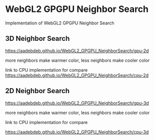 # WebGL2 GPGPU Neighbor Search

Implementation of WebGL2 GPGPU Neighbor Search

## 3D Neighbor Search

https://aadebdeb.github.io/WebGL2_GPGPU_NeighborSearch/gpu-2d


more neighbors make warmer color, less neighbors make cooler color

link to CPU implementation for compare
https://aadebdeb.github.io/WebGL2_GPGPU_NeighborSearch/cpu-2d

## 2D Neighbor Search

https://aadebdeb.github.io/WebGL2_GPGPU_NeighborSearch/gpu-3d

more neighbors make warmer color, less neighbors make cooler color

link to CPU implementation for compare

https://aadebdeb.github.io/WebGL2_GPGPU_NeighborSearch/cpu-3d